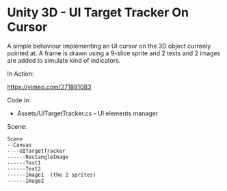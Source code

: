 # Unity 3D - UI Target Tracker On Cursor

A simple behaviour implementing an UI cursor on the 3D object currenly pointed at. A frame is drawn using a 9-slice sprite and 2 texts and 2 images are added to simulate kind of indicators.

In Action:

https://vimeo.com/271881083

Code in: 
* Assets/UITargetTracker.cs - UI elements manager

Scene:

```
Scene
--Canvas
----UITargetTracker
------RectangleImage
------Text1
------Text2
------Image1  (the 2 sprites)
------Image2
```
